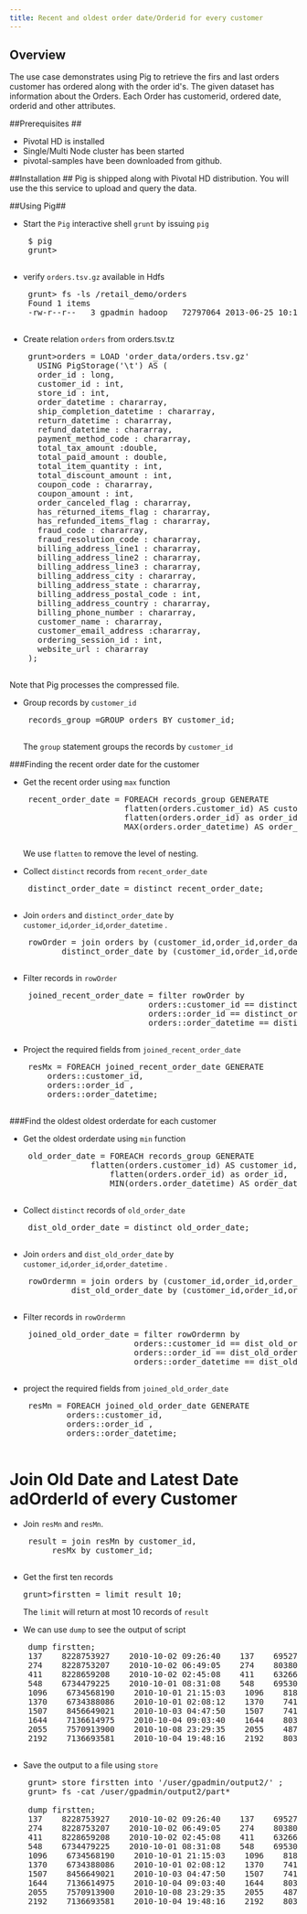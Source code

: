 ```yaml
---
title: Recent and oldest order date/Orderid for every customer
---
```


Overview 
--------
The use case demonstrates using Pig to retrieve the firs and last orders customer has ordered along with the order id's.
The given dataset has information about the Orders. Each Order has customerid, ordered date, orderid and other attributes.

##Prerequisites ##

*  Pivotal HD is installed 
*  Single/Multi Node cluster has been started
*  pivotal-samples have been downloaded from github.

##Installation ##
Pig is shipped along with Pivotal HD distribution. You will use the this service to upload and query the data.

##Using Pig##

* Start the `Pig` interactive shell `grunt` by issuing `pig` 

   <pre class="terminal">
   $ pig
   grunt> 
   </pre>


* verify `orders.tsv.gz` available in Hdfs 

   <pre class="terminal">
   grunt> fs -ls /retail_demo/orders
   Found 1 items
   -rw-r--r--   3 gpadmin hadoop   72797064 2013-06-25 10:13 /retail_demo/orders/orders.tsv.gz
   </pre>

* Create relation `orders` from orders.tsv.tz 

   <pre class="terminal">
   grunt>orders = LOAD 'order_data/orders.tsv.gz'
     USING PigStorage('\t') AS (
     order_id : long,
     customer_id : int,
     store_id : int,
     order_datetime : chararray,
     ship_completion_datetime : chararray,
     return_datetime : chararray,
     refund_datetime : chararray,
     payment_method_code : chararray,
     total_tax_amount :double,
     total_paid_amount : double,
     total_item_quantity : int,
     total_discount_amount : int,
     coupon_code : chararray,
     coupon_amount : int,
     order_canceled_flag : chararray,
     has_returned_items_flag : chararray,
     has_refunded_items_flag : chararray,
     fraud_code : chararray,
     fraud_resolution_code : chararray, 
     billing_address_line1 : chararray,
     billing_address_line2 : chararray,
     billing_address_line3 : chararray,
     billing_address_city : chararray,
     billing_address_state : chararray,
     billing_address_postal_code : int,
     billing_address_country : chararray,
     billing_phone_number : chararray,
     customer_name : chararray,
     customer_email_address :chararray,
     ordering_session_id : int,
     website_url : chararray
   );
   </pre>
Note that Pig processes the compressed file.

* Group records by `customer_id`

   <pre class="terminal">
   records_group =GROUP orders BY customer_id;
   </pre>

   The `group` statement groups the records by `customer_id`

###Finding the recent order date for the customer

* Get the recent order using `max` function

   <pre class="terminal">
   recent_order_date = FOREACH records_group GENERATE 
                       flatten(orders.customer_id) AS customer_id,
                       flatten(orders.order_id) as order_id,
                       MAX(orders.order_datetime) AS order_datetime;
   </pre>

   We use `flatten` to remove the level of nesting.

* Collect `distinct` records from `recent_order_date`

   <pre class="terminal">
   distinct_order_date = distinct recent_order_date;
   </pre>

* Join `orders` and `distinct_order_date` by `customer_id`,`order_id`,`order_datetime` .

   <pre class="terminal">
   rowOrder = join orders by (customer_id,order_id,order_datetime),
	      distinct_order_date by (customer_id,order_id,order_datetime);
   </pre>

* Filter records in `rowOrder`

   <pre class="terminal">
   joined_recent_order_date = filter rowOrder by 
                            orders::customer_id == distinct_order_date::customer_id and 
                            orders::order_id == distinct_order_date::order_id and 
                            orders::order_datetime == distinct_order_date::order_datetime;
   </pre>

* Project the required fields from `joined_recent_order_date`

   <pre class="terminal">
   resMx = FOREACH joined_recent_order_date GENERATE 
	   orders::customer_id,
	   orders::order_id ,
	   orders::order_datetime;
   </pre>

###Find the oldest oldest orderdate for each customer

* Get the oldest orderdate using `min` function

   <pre class="terminal">
   old_order_date = FOREACH records_group GENERATE 
	            flatten(orders.customer_id) AS customer_id,
                    flatten(orders.order_id) as order_id,
                    MIN(orders.order_datetime) AS order_datetime;
   </pre>


* Collect `distinct` records of `old_order_date`

   <pre class="terminal">
   dist_old_order_date = distinct old_order_date;
   </pre>

* Join `orders` and `dist_old_order_date` by `customer_id`,`order_id`,`order_datetime` .

   <pre class="terminal">
   rowOrdermn = join orders by (customer_id,order_id,order_datetime),
	        dist_old_order_date by (customer_id,order_id,order_datetime);
   </pre> 

* Filter records in `rowOrdermn`

   <pre class="terminal">
   joined_old_order_date = filter rowOrdermn by 
                         orders::customer_id == dist_old_order_date::customer_id and 
                         orders::order_id == dist_old_order_date::order_id and   
                         orders::order_datetime == dist_old_order_date::order_datetime;
   </pre> 
* project the required fields from `joined_old_order_date`

   <pre class="terminal">
   resMn = FOREACH joined_old_order_date GENERATE 
           orders::customer_id,
           orders::order_id ,
           orders::order_datetime;
   </pre>

#   Join Old Date and Latest Date adOrderId of every Customer #
* Join `resMn` and `resMn`.

   <pre class="terminal">
   result = join resMn by customer_id,
	    resMx by customer_id; 
   </pre>

*  Get the first ten records  

   <pre class="terminal">
   grunt>firstten = limit result 10;
   </pre>
   The `limit` will return at most 10 records of `result`

* We can use `dump` to see the output of script  
	
   <pre class="terminal">
   dump firstten;
   137    8228753927    2010-10-02 09:26:40    137    6952760836    2010-10-10 23:46:16
   274    8228753207    2010-10-02 06:49:05    274    8038062167    2010-10-14 09:17:33
   411    8228659208    2010-10-02 02:45:08    411    6326675610    2010-10-11 11:32:28
   548    6734479225    2010-10-01 08:31:08    548    6953064348    2010-10-10 19:20:25
   1096    6734568190    2010-10-01 21:15:03    1096    8181753531    2010-10-07 04:04:26
   1370    6734388086    2010-10-01 02:08:12    1370    7412417661    2010-10-12 23:46:44
   1507    8456649021    2010-10-03 04:47:50    1507    7412451029    2010-10-12 07:37:18
   1644    7136614975    2010-10-04 09:03:40    1644    8038062935    2010-10-14 17:27:29
   2055    7570913900    2010-10-08 23:29:35    2055    4877101631    2010-10-13 21:12:05
   2192    7136693581    2010-10-04 19:48:16    2192    8037933831    2010-10-14 12:35:21
   </pre>

* Save the output to a file using `store` 

   <pre class="terminal">
   grunt> store firstten into '/user/gpadmin/output2/' ;
   grunt> fs -cat /user/gpadmin/output2/part*
   
   dump firstten;
   137    8228753927    2010-10-02 09:26:40    137    6952760836    2010-10-10 23:46:16
   274    8228753207    2010-10-02 06:49:05    274    8038062167    2010-10-14 09:17:33
   411    8228659208    2010-10-02 02:45:08    411    6326675610    2010-10-11 11:32:28
   548    6734479225    2010-10-01 08:31:08    548    6953064348    2010-10-10 19:20:25
   1096    6734568190    2010-10-01 21:15:03    1096    8181753531    2010-10-07 04:04:26
   1370    6734388086    2010-10-01 02:08:12    1370    7412417661    2010-10-12 23:46:44
   1507    8456649021    2010-10-03 04:47:50    1507    7412451029    2010-10-12 07:37:18
   1644    7136614975    2010-10-04 09:03:40    1644    8038062935    2010-10-14 17:27:29
   2055    7570913900    2010-10-08 23:29:35    2055    4877101631    2010-10-13 21:12:05
   2192    7136693581    2010-10-04 19:48:16    2192    8037933831    2010-10-14 12:35:21
 
   </pre>

